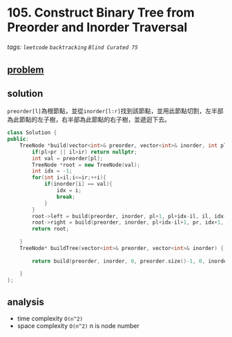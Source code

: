 # 105. Construct Binary Tree from Preorder and Inorder Traversal


###### tags: `leetcode` `backtracking` `Blind Curated 75`


## [problem](https://leetcode.com/problems/construct-binary-tree-from-preorder-and-inorder-traversal/)


## solution

`preorder[l]`為根節點，並從`inorder[l:r]`找到該節點，並用此節點切割，左半部為此節點的左子樹，右半部為此節點的右子樹，並遞迴下去。

```c++
class Solution {
public:
    TreeNode *build(vector<int>& preorder, vector<int>& inorder, int pl, int pr, int il, int ir){
        if(pl>pr || il>ir) return nullptr;
        int val = preorder[pl];
        TreeNode *root = new TreeNode(val);
        int idx = -1;
        for(int i=il;i<=ir;++i){
            if(inorder[i] == val){
                idx = i;
                break;
            }
        }
        root->left = build(preorder, inorder, pl+1, pl+idx-il, il, idx-1);
        root->right = build(preorder, inorder, pl+idx-il+1, pr, idx+1, ir);
        return root;
        
    }
    TreeNode* buildTree(vector<int>& preorder, vector<int>& inorder) {
        
        return build(preorder, inorder, 0, preorder.size()-1, 0, inorder.size()-1);
        
    }
};
```

## analysis
- time complexity `O(n^2)`
- space complexity `O(n^2)`  n is node number